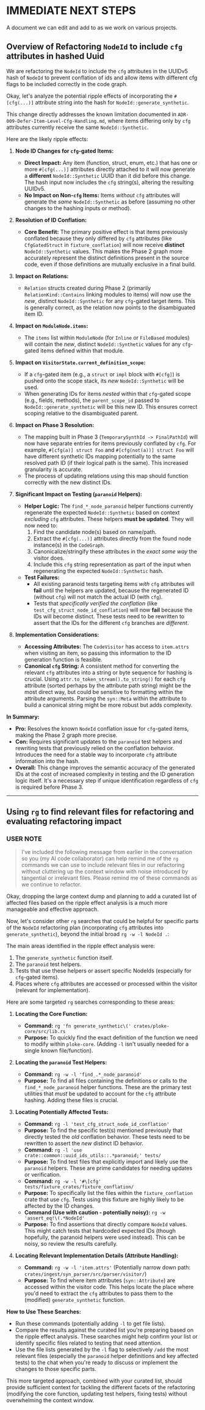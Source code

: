 # IMMEDIATE NEXT STEPS

A document we can edit and add to as we work on various projects.

## Overview of Refactoring `NodeId` to include `cfg` attributes in hashed Uuid

We are refactoring the `NodeId` to include the `cfg` attributes in the UUIDv5
hash of `NodeId` to prevent conflation of ids and allow items with different
cfg flags to be included correctly in the code graph.

Okay, let's analyze the potential ripple effects of incorporating the `#[cfg(...)]` attribute string into the hash for `NodeId::generate_synthetic`.

This change directly addresses the known limitation documented in `ADR-009-Defer-Item-Level-Cfg-Handling.md`, where items differing only by `cfg` attributes currently receive the same `NodeId::Synthetic`.

Here are the likely ripple effects:

1.  **Node ID Changes for `cfg`-gated Items:**
    *   **Direct Impact:** Any item (function, struct, enum, etc.) that has one or more `#[cfg(...)]` attributes directly attached to it will now generate a **different** `NodeId::Synthetic` UUID than it did before this change. The hash input now includes the `cfg` string(s), altering the resulting UUIDv5.
    *   **No Impact on Non-`cfg` Items:** Items *without* `cfg` attributes will generate the *same* `NodeId::Synthetic` as before (assuming no other changes to the hashing inputs or method).

2.  **Resolution of ID Conflation:**
    *   **Core Benefit:** The primary positive effect is that items previously conflated because they only differed by `cfg` attributes (like `CfgGatedStruct` in `fixture_conflation`) will now receive **distinct** `NodeId::Synthetic` values. This makes the Phase 2 graph more accurately represent the distinct definitions present in the source code, even if those definitions are mutually exclusive in a final build.

3.  **Impact on Relations:**
    *   `Relation` structs created during Phase 2 (primarily `RelationKind::Contains` linking modules to items) will now use the *new*, distinct `NodeId::Synthetic` for any `cfg`-gated target items. This is generally correct, as the relation now points to the disambiguated item ID.

4.  **Impact on `ModuleNode.items`:**
    *   The `items` list within `ModuleNode` (for `Inline` or `FileBased` modules) will contain the *new*, distinct `NodeId::Synthetic` values for any `cfg`-gated items defined within that module.

5.  **Impact on `VisitorState.current_definition_scope`:**
    *   If a `cfg`-gated item (e.g., a `struct` or `impl` block with `#[cfg]`) is pushed onto the scope stack, its *new* `NodeId::Synthetic` will be used.
    *   When generating IDs for items *nested* within that `cfg`-gated scope (e.g., fields, methods), the `parent_scope_id` passed to `NodeId::generate_synthetic` will be this new ID. This ensures correct scoping relative to the disambiguated parent.

6.  **Impact on Phase 3 Resolution:**
    *   The mapping built in Phase 3 (`TemporarySynthId -> FinalPathId`) will now have separate entries for items previously conflated by `cfg`. For example, `#[cfg(a)] struct Foo` and `#[cfg(not(a))] struct Foo` will have different synthetic IDs mapping potentially to the same resolved path ID (if their logical path is the same). This increased granularity is accurate.
    *   The process of updating relations using this map should function correctly with the new distinct IDs.

7.  **Significant Impact on Testing (`paranoid` Helpers):**
    *   **Helper Logic:** The `find_*_node_paranoid` helper functions currently regenerate the expected `NodeId::Synthetic` based on context *excluding* `cfg` attributes. These helpers **must be updated**. They will now need to:
        1.  Find the candidate node(s) based on name/path.
        2.  Extract the `#[cfg(...)]` attributes directly from the found node instance(s) in the `CodeGraph`.
        3.  Canonicalize/stringify these attributes in the *exact same way* the visitor does.
        4.  Include this `cfg` string representation as part of the input when regenerating the expected `NodeId::Synthetic` hash.
    *   **Test Failures:**
        *   All existing paranoid tests targeting items *with* `cfg` attributes will **fail** until the helpers are updated, because the regenerated ID (without `cfg`) will not match the actual ID (with `cfg`).
        *   Tests that *specifically verified the conflation* (like `test_cfg_struct_node_id_conflation`) will now **fail** because the IDs will become distinct. These tests need to be rewritten to assert that the IDs for the different `cfg` branches are *different*.

8.  **Implementation Considerations:**
    *   **Accessing Attributes:** The `CodeVisitor` has access to `item.attrs` when visiting an item, so passing this information to the ID generation function is feasible.
    *   **Canonical `cfg` String:** A consistent method for converting the relevant `cfg` attributes into a string or byte sequence for hashing is crucial. Using `attr.to_token_stream().to_string()` for each `cfg` attribute (sorted perhaps by the attribute path string) might be the most direct way, but could be sensitive to formatting within the attribute arguments. Parsing the `syn::Meta` within the attribute to build a canonical string might be more robust but adds complexity.

**In Summary:**

*   **Pro:** Resolves the known `NodeId` conflation issue for `cfg`-gated items, making the Phase 2 graph more precise.
*   **Con:** Requires significant updates to the `paranoid` test helpers and rewriting tests that previously relied on the conflation behavior. Introduces the need for a stable way to incorporate `cfg` attribute information into the hash.
*   **Overall:** This change improves the semantic accuracy of the generated IDs at the cost of increased complexity in testing and the ID generation logic itself. It's a necessary step if unique identification regardless of `cfg` is required before Phase 3.


--- 

## Using `rg` to find relevant files for refactoring and evaluating refactoring impact

### USER NOTE
> I've included the following message from earlier in the conversation
> so you (my AI code collaborator) can help remind me of the `rg` commands we can
> use to include relevant files in our refactoring without cluttering up the
> context window with noise introduced by tangential or irrelevant files. Please
> remind me of these commands as we continue to refactor.

Okay, dropping the large context dump and planning to add a curated list of affected files based on the ripple effect analysis is a much more manageable and effective approach.

Now, let's consider other `rg` searches that could be helpful for specific parts of the `NodeId` refactoring plan (incorporating `cfg` attributes into `generate_synthetic`), beyond the initial broad `rg -w -l NodeId .`:

The main areas identified in the ripple effect analysis were:

1.  The `generate_synthetic` function itself.
2.  The `paranoid` test helpers.
3.  Tests that use these helpers or assert specific NodeIds (especially for `cfg`-gated items).
4.  Places where `cfg` attributes are accessed or processed within the visitor (relevant for implementation).

Here are some targeted `rg` searches corresponding to these areas:

1.  **Locating the Core Function:**
    *   **Command:** `rg 'fn generate_synthetic\(' crates/ploke-core/src/lib.rs`
    *   **Purpose:** To quickly find the exact definition of the function we need to modify within `ploke-core`. (Adding `-l` isn't usually needed for a single known file/function).

2.  **Locating the `paranoid` Test Helpers:**
    *   **Command:** `rg -w -l 'find_.*_node_paranoid'`
    *   **Purpose:** To find all files containing the definitions or calls to the `find_*_node_paranoid` helper functions. These are the primary test utilities that *must* be updated to account for the `cfg` attribute hashing. Adding these files is crucial.

3.  **Locating Potentially Affected Tests:**
    *   **Command:** `rg -l 'test_cfg_struct_node_id_conflation'`
    *   **Purpose:** To find the specific test(s) mentioned previously that directly tested the *old* conflation behavior. These tests need to be rewritten to assert the *new* distinct ID behavior.
    *   **Command:** `rg -l 'use crate::common::uuid_ids_utils::.*paranoid;' tests/`
    *   **Purpose:** To find test files that explicitly import and likely use the `paranoid` helpers. These are prime candidates for needing updates or verification.
    *   **Command:** `rg -w -l '#\[cfg' tests/fixture_crates/fixture_conflation/`
    *   **Purpose:** To specifically list the files within the `fixture_conflation` crate that use `cfg`. Tests using this fixture are highly likely to be affected by the ID changes.
    *   **Command (Use with caution - potentially noisy):** `rg -w 'assert_eq!\(.*NodeId'`
    *   **Purpose:** To find assertions that directly compare `NodeId` values. This might catch tests that hardcoded expected IDs (though hopefully, the paranoid helpers were used instead). This can be noisy, so review the results carefully.

4.  **Locating Relevant Implementation Details (Attribute Handling):**
    *   **Command:** `rg -w -l 'item.attrs'` (Potentially narrow down path: `crates/ingest/syn_parser/src/parser/visitor/`)
    *   **Purpose:** To find where item attributes (`syn::Attribute`) are accessed within the visitor code. This helps locate the place where you'd need to extract the `cfg` attributes to pass them to the (modified) `generate_synthetic` function.

**How to Use These Searches:**

*   Run these commands (potentially adding `-l` to get file lists).
*   Compare the results against the curated list you're preparing based on the ripple effect analysis. These searches might help confirm your list or identify specific files related to testing that need attention.
*   Use the file lists generated by the `-l` flag to selectively `/add` the most relevant files (especially the `paranoid` helper definitions and key affected tests) to the chat when you're ready to discuss or implement the changes to those specific parts.

This more targeted approach, combined with your curated list, should provide sufficient context for tackling the different facets of the refactoring (modifying the core function, updating test helpers, fixing tests) without overwhelming the context window.
